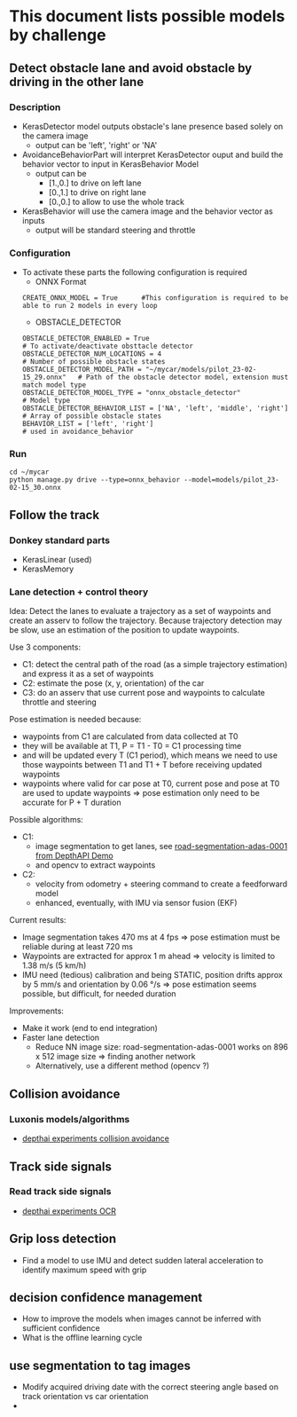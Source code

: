 # This document lists possible models by challenge

## Detect obstacle lane and avoid obstacle by driving in the other lane
### Description
- KerasDetector model outputs obstacle's lane presence based solely on the camera image
  - output can be 'left', 'right' or 'NA'
- AvoidanceBehaviorPart will interpret KerasDetector ouput and build the behavior vector to input in KerasBehavior Model
  - output can be 
    - [1.,0.] to drive on left lane
    - [0.,1.] to drive on right lane
    - [0.,0.] to allow to use the whole track
- KerasBehavior will use the camera image and the behavior vector as inputs
  - output will be standard steering and throttle

### Configuration
- To activate these parts the following configuration is required
  - ONNX Format
  ```
  CREATE_ONNX_MODEL = True      #This configuration is required to be able to run 2 models in every loop
  ```
  - OBSTACLE_DETECTOR 
  ``` 
  OBSTACLE_DETECTOR_ENABLED = True                                         # To activate/deactivate obsttacle detector
  OBSTACLE_DETECTOR_NUM_LOCATIONS = 4                                      # Number of possible obstacle states
  OBSTACLE_DETECTOR_MODEL_PATH = "~/mycar/models/pilot_23-02-15_29.onnx"   # Path of the obstacle detector model, extension must match model type 
  OBSTACLE_DETECTOR_MODEL_TYPE = "onnx_obstacle_detector"                  # Model type
  OBSTACLE_DETECTOR_BEHAVIOR_LIST = ['NA', 'left', 'middle', 'right']      # Array of possible obstacle states
  BEHAVIOR_LIST = ['left', 'right']                                        # used in avoidance_behavior
  ```

### Run
```
cd ~/mycar
python manage.py drive --type=onnx_behavior --model=models/pilot_23-02-15_30.onnx 
```

## Follow the track

### Donkey standard parts

- KerasLinear (used)
- KerasMemory

### Lane detection + control theory

Idea: Detect the lanes to evaluate a trajectory as a set of waypoints and create an asserv to follow the trajectory. Because trajectory detection may be slow, use an estimation of the position to update waypoints.

Use 3 components:

- C1: detect the central path of the road (as a simple trajectory estimation) and express it as a set of waypoints
- C2: estimate the pose (x, y, orientation) of the car
- C3: do an asserv that use current pose and waypoints to calculate throttle and steering

Pose estimation is needed because:

- waypoints from C1 are calculated from data collected at T0
- they will be available at T1, P = T1 - T0 = C1 processing time
- and will be updated every T (C1 period), which means we need to use those waypoints between T1 and T1 + T before receiving updated waypoints
- waypoints where valid for car pose at T0, current pose and pose at T0 are used to update waypoints => pose estimation only need to be accurate for P + T duration

Possible algorithms:

- C1:
  - image segmentation to get lanes, see [road-segmentation-adas-0001 from DepthAPI Demo](https://github.com/luxonis/depthai)
  - and opencv to extract waypoints
- C2:
  - velocity from odometry + steering command to create a feedforward model
  - enhanced, eventually, with IMU via sensor fusion (EKF)

Current results:

- Image segmentation takes 470 ms at 4 fps => pose estimation must be reliable during at least 720 ms
- Waypoints are extracted for approx 1 m ahead => velocity is limited to 1.38 m/s (5 km/h)
- IMU need (tedious) calibration and being STATIC, position drifts approx by 5 mm/s and orientation by 0.06 °/s => pose estimation seems possible, but difficult, for needed duration

Improvements:

- Make it work (end to end integration)
- Faster lane detection
  - Reduce NN image size: road-segmentation-adas-0001 works on 896 x 512 image size => finding another network
  - Alternatively, use a different method (opencv ?)

## Collision avoidance

### Luxonis models/algorithms

- [depthai experiments collision avoidance](https://github.com/luxonis/depthai-experiments/tree/master/collision-avoidance)

## Track side signals

### Read track side signals

- [depthai experiments OCR](https://github.com/luxonis/depthai-experiments/tree/master/gen2-ocr)

## Grip loss detection
- Find a model to use IMU and detect sudden lateral acceleration to identify maximum speed with grip

## decision confidence management
- How to improve the models when images cannot be inferred with sufficient confidence
- What is the offline learning cycle

## use segmentation to tag images 
- Modify acquired driving date with the correct steering angle based on track orientation vs car orientation
- 
